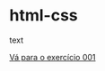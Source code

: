 # html-css

text

<a href="https://matheusmalagi.github.io/html-css/html-e-css/exercícios/ex001/index.html"> Vá para o exercício 001</a>